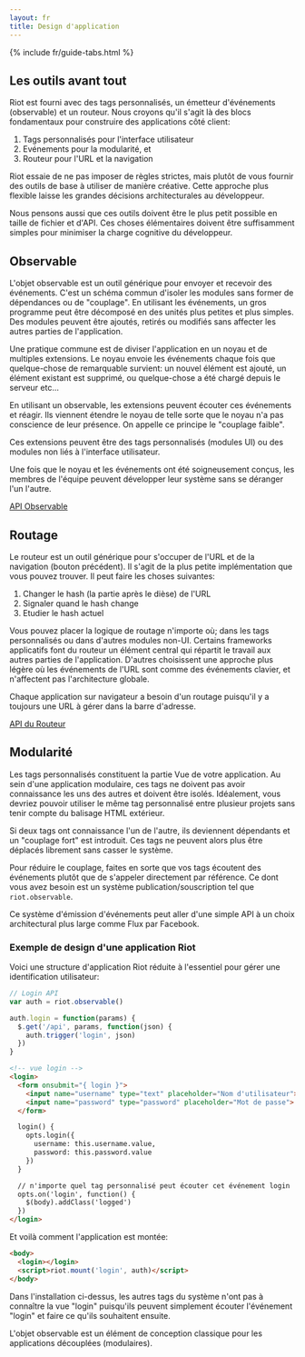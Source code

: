 ```yaml
---
layout: fr
title: Design d'application
---
```


{% include fr/guide-tabs.html %}

## Les outils avant tout

Riot est fourni avec des tags personnalisés, un émetteur d'événements (observable) et un routeur. Nous croyons qu'il s'agit là des blocs fondamentaux pour construire des applications côté client:

1. Tags personnalisés pour l'interface utilisateur
2. Evénements pour la modularité, et
3. Routeur pour l'URL et la navigation

Riot essaie de ne pas imposer de règles strictes, mais plutôt de vous fournir des outils de base à utiliser de manière créative. Cette approche plus flexible laisse les grandes décisions architecturales au développeur.

Nous pensons aussi que ces outils doivent être le plus petit possible en taille de fichier et d'API. Ces choses élémentaires doivent être suffisamment simples pour minimiser la charge cognitive du développeur.


## Observable

L'objet observable est un outil générique pour envoyer et recevoir des événements. C'est un schéma commun d'isoler les modules sans former de dépendances ou de "couplage". En utilisant les événements, un gros programme peut être décomposé en des unités plus petites et plus simples. Des modules peuvent être ajoutés, retirés ou modifiés sans affecter les autres parties de l'application.

Une pratique commune est de diviser l'application en un noyau et de multiples extensions. Le noyau envoie les événements chaque fois que quelque-chose de remarquable survient: un nouvel élément est ajouté, un élément existant est supprimé, ou quelque-chose a été chargé depuis le serveur etc...

En utilisant un observable, les extensions peuvent écouter ces événements et réagir. Ils viennent étendre le noyau de telle sorte que le noyau n'a pas conscience de leur présence. On appelle ce principe le "couplage faible".

Ces extensions peuvent être des tags personnalisés (modules UI) ou des modules non liés à l'interface utilisateur.

Une fois que le noyau et les événements ont été soigneusement conçus, les membres de l'équipe peuvent développer leur système sans se déranger l'un l'autre.

[API Observable](/api/observable/)


## Routage

Le routeur est un outil générique pour s'occuper de l'URL et de la navigation (bouton précédent). Il s'agit de la plus petite implémentation que vous pouvez trouver. Il peut faire les choses suivantes:

1. Changer le hash (la partie après le dièse) de l'URL
2. Signaler quand le hash change
3. Etudier le hash actuel

Vous pouvez placer la logique de routage n'importe où; dans les tags personnalisés ou dans d'autres modules non-UI. Certains frameworks applicatifs font du routeur un élément central qui répartit le travail aux autres parties de l'application. D'autres choisissent une approche plus légère où les événements de l'URL sont comme des événements clavier, et n'affectent pas l'architecture globale.

Chaque application sur navigateur a besoin d'un routage puisqu'il y a toujours une URL à gérer dans la barre d'adresse.

[API du Routeur](/api/route/)


## Modularité

Les tags personnalisés constituent la partie Vue de votre application. Au sein d'une application modulaire, ces tags ne doivent pas avoir connaissance les uns des autres et doivent être isolés. Idéalement, vous devriez pouvoir utiliser le même tag personnalisé entre plusieur projets sans tenir compte du balisage HTML extérieur.

Si deux tags ont connaissance l'un de l'autre, ils deviennent dépendants et un "couplage fort" est introduit. Ces tags ne peuvent alors plus être déplacés librement sans casser le système.

Pour réduire le couplage, faites en sorte que vos tags écoutent des événements plutôt que de s'appeler directement par référence. Ce dont vous avez besoin est un système publication/souscription tel que `riot.observable`.

Ce système d'émission d'événements peut aller d'une simple API à un choix architectural plus large comme Flux par Facebook.

### Exemple de design d'une application Riot

Voici une structure d'application Riot réduite à l'essentiel pour gérer une identification utilisateur:

```js
// Login API
var auth = riot.observable()

auth.login = function(params) {
  $.get('/api', params, function(json) {
    auth.trigger('login', json)
  })
}
```
```html
<!-- vue login -->
<login>
  <form onsubmit="{ login }">
    <input name="username" type="text" placeholder="Nom d'utilisateur">
    <input name="password" type="password" placeholder="Mot de passe">
  </form>

  login() {
    opts.login({
      username: this.username.value,
      password: this.password.value
    })
  }

  // n'importe quel tag personnalisé peut écouter cet événement login
  opts.on('login', function() {
    $(body).addClass('logged')
  })
</login>
```

Et voilà comment l'application est montée:

```html
<body>
  <login></login>
  <script>riot.mount('login', auth)</script>
</body>
```

Dans l'installation ci-dessus, les autres tags du système n'ont pas à connaître la vue "login" puisqu'ils peuvent simplement écouter l'événement "login" et faire ce qu'ils souhaitent ensuite.

L'objet observable est un élément de conception classique pour les applications découplées (modulaires).

